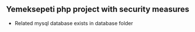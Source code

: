 ## Yemeksepeti php project with security measures
- Related mysql database exists in database folder
